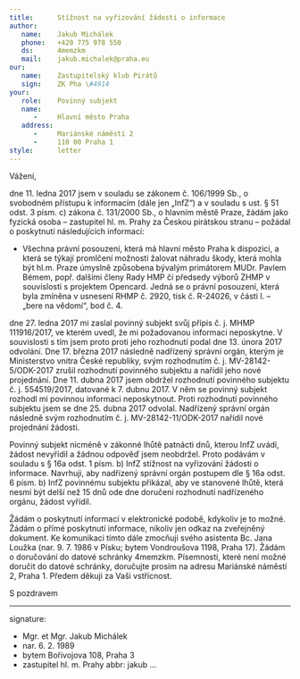 ```yaml
---
title:      Stížnost na vyřizování žádosti o informace
author:
   name:    Jakub Michálek
   phone:   +420 775 978 550
   ds:      4memzkm
   mail:    jakub.michalek@praha.eu
our:
   name:    Zastupitelský klub Pirátů
   sign:    ZK Pha \#4914
your:
   role:    Povinný subjekt
   name:    
      -     Hlavní město Praha
   address:
      -     Mariánské náměstí 2
      -     110 00 Praha 1
style:      letter
---
```


Vážení,

dne 11. ledna 2017 jsem v souladu se zákonem č. 106/1999 Sb., o svobodném přístupu k informacím (dále jen „InfZ“) a v souladu s ust. § 51 odst. 3 písm. c) zákona č. 131/2000 Sb., o hlavním městě Praze, žádám jako fyzická osoba – zastupitel hl. m. Prahy za Českou pirátskou stranu – požádal o poskytnutí následujících informací:

* Všechna právní posouzení, která má hlavní město Praha k dispozici, a která se týkají promlčení možnosti žalovat náhradu škody,
která mohla být hl.m. Praze úmyslně způsobena bývalým primátorem MUDr. Pavlem Bémem, popř. dalšími členy Rady HMP či předsedy výborů ZHMP v souvislosti s projektem Opencard. Jedná se o právní posouzení, která byla zmíněna v usnesení RHMP č. 2920, tisk č. R-24026, v části I. – „bere na vědomí“, bod č. 4.

dne 27. ledna 2017 mi zaslal povinný subjekt svůj přípis č. j. MHMP 111916/2017, ve kterém uvedl, že mi požadovanou informaci neposkytne. V souvislosti s tím jsem proto proti jeho rozhodnutí podal dne 13. února 2017 odvolání. Dne 17. března 2017 následně nadřízený správní orgán, kterým je Ministerstvo vnitra České republiky, svým rozhodnutím č. j. MV-28142-5/ODK-2017 zrušil rozhodnutí povinného subjektu a nařídil jeho nové projednání. Dne 11. dubna 2017 jsem obdržel rozhodnutí povinného subjektu č. j. 554519/2017, datované k 7. dubnu 2017. V něm se povinný subjekt rozhodl mi povinnou informaci neposkytnout. Proti rozhodnutí povinného subjektu jsem se dne 25. dubna 2017 odvolal. Nadřízený správní orgán následně svým rozhodnutím č. j. MV-28142-11/ODK-2017 nařídil nové projednání žádosti. 

Povinný subjekt nicméně v zákonné lhůtě patnácti dnů, kterou InfZ uvádí, žádost nevyřídil a žádnou odpověď jsem neobdržel. Proto podávám v souladu s § 16a odst. 1 písm. b) InfZ stížnost na vyřizování žádosti o informace. Navrhuji, aby nadřízený správní orgán postupem dle § 16a odst. 6 písm. b) InfZ povinnému subjektu přikázal, aby ve stanovené lhůtě, která nesmí být delší než 15 dnů ode dne doručení rozhodnutí nadřízeného orgánu, žádost vyřídil.

Žádám o poskytnutí informací v elektronické podobě, kdykoliv je to možné. Žádám o přímé poskytnutí informace, nikoliv jen odkaz na zveřejněný dokument. Ke komunikaci tímto dále zmocňuji svého asistenta Bc. Jana Loužka (nar. 9. 7. 1986 v Písku; bytem Vondroušova 1198, Praha 17). Žádám o doručování do datové schránky 4memzkm. Písemnosti, které není možné doručit do datové schránky, doručujte prosím na adresu Mariánské náměstí 2, Praha 1. Předem děkuji za Vaši vstřícnost.

S pozdravem

---
signature: 
  - Mgr. et Mgr. Jakub Michálek
  - nar. 6. 2. 1989
  - bytem Bořivojova 108, Praha 3
  - zastupitel hl. m. Prahy
abbr:       jakub
...
